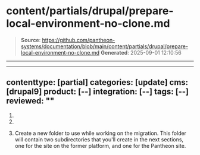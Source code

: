 # content/partials/drupal/prepare-local-environment-no-clone.md

> **Source**: https://github.com/pantheon-systems/documentation/blob/main/content/partials/drupal/prepare-local-environment-no-clone.md
> **Generated**: 2025-09-01 12:10:56

---

---
contenttype: [partial]
categories: [update]
cms: [drupal9]
product: [--]
integration: [--]
tags: [--]
reviewed: ""
---

1. <Partial file="drupal/prepare-local-environment-no-clone-no-alias.md" />

1. <Partial file="export-alias.md" />

1. Create a new folder to use while working on the migration. This folder will contain two subdirectories that you'll create in the next sections, one for the site on the former platform, and one for the Pantheon site.
